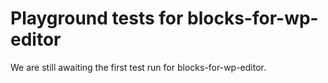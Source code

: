 # Playground tests for blocks-for-wp-editor
We are still awaiting the first test run for blocks-for-wp-editor.
